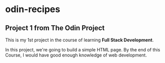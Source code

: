 # odin-recipes
## Project 1 from The Odin Project

This is my 1st project in the course of learning **Full Stack Development**.

In this project, we're going to build a simple HTML page.
By the end of this Course, I would have good enough knowledge of web development.